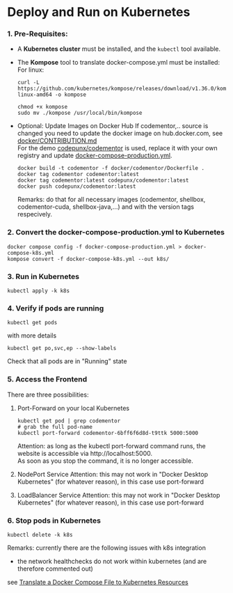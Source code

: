 # Deploy and Run on Kubernetes

### 1. Pre-Requisites:

- A **Kubernetes cluster** must be installed, and the ```kubectl``` tool available.  

- The **Kompose** tool to translate docker-compose.yml must be installed:  
    For linux:
    ```shell
    curl -L https://github.com/kubernetes/kompose/releases/download/v1.36.0/kompose-linux-amd64 -o kompose

    chmod +x kompose
    sudo mv ./kompose /usr/local/bin/kompose
    ```

* Optional: Update Images on Docker Hub
If codementor,.. source is changed you need to update the docker image on hub.docker.com, see [docker/CONTRIBUTION.md](../docker/CONTRIBUTION.md)  
For the demo [codepunx/codementor](https://hub.docker.com/repository/docker/codepunx/codementor/general) is used,
replace it with your own registry and update [docker-compose-production.yml](./docker-compose-production.yml).

    ```shell
    docker build -t codementor -f docker/codementor/Dockerfile .
    docker tag codementor codementor:latest
    docker tag codementor:latest codepunx/codementor:latest
    docker push codepunx/codementor:latest
    ```

    Remarks: do that for all necessary images (codementor, shellbox, codementor-cuda, shellbox-java,...) and with the version tags respecively.

### 2. Convert the docker-compose-production.yml to Kubernetes
```shell
docker compose config -f docker-compose-production.yml > docker-compose-k8s.yml 
kompose convert -f docker-compose-k8s.yml --out k8s/
```

### 3. Run in Kubernetes
```shell
kubectl apply -k k8s
```

### 4. Verify if pods are running
```shell
kubectl get pods
```
with more details
```shell
kubectl get po,svc,ep --show-labels
```

Check that all pods are in "Running" state

### 5. Access the Frontend
There are three possibilities:

1. Port-Forward on your local Kubernetes
    ```shell
    kubectl get pod | grep codementor
    # grab the full pod-name
    kubectl port-forward codementor-6bff6f6d8d-t9ttk 5000:5000
    ```
    Attention: as long as the kubectl port-forward command runs, 
    the website is accessible via http://localhost:5000.  
    As soon as you stop the command, it is no longer accessible.

2. NodePort Service
    Attention: this may not work in "Docker Desktop Kubernetes" (for whatever reason), in this case use port-forward

2. LoadBalancer Service
    Attention: this may not work in "Docker Desktop Kubernetes" (for whatever reason), in this case use port-forward

### 6. Stop pods in Kubernetes
```shell
kubectl delete -k k8s
```

Remarks: currently there are the following issues with k8s integration
- the network healthchecks do not work within kubernetes (and are therefore commented out)

see [Translate a Docker Compose File to Kubernetes Resources](https://kubernetes.io/docs/tasks/configure-pod-container/translate-compose-kubernetes/) 
